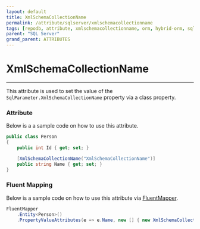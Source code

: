 ```yaml
---
layout: default
title: XmlSchemaCollectionName
permalink: /attribute/sqlserver/xmlschemacollectionname
tags: [repodb, attribute, xmlschemacollectionname, orm, hybrid-orm, sqlserver, sqlite, mysql, postgresql]
parent: "SQL Server"
grand_parent: ATTRIBUTES
---
```


# XmlSchemaCollectionName

---

This attribute is used to set the value of the `SqlParameter.XmlSchemaCollectionName` property via a class property.

### Attribute

Below is a a sample code on how to use this attribute.

```csharp
public class Person
{
    public int Id { get; set; }

    [XmlSchemaCollectionName("XmlSchemaCollectionName")]
    public string Name { get; set; }
}
```

### Fluent Mapping

Below is a sample code on how to use this attribute via [FluentMapper](/mapper/fluentmapper).

```csharp
FluentMapper
    .Entity<Person>()
    .PropertyValueAttributes(e => e.Name, new [] { new XmlSchemaCollectionName("XmlSchemaCollectionName") })
```